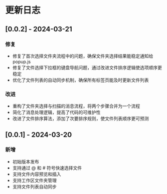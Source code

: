 # 更新日志

## [0.0.2] - 2024-03-21

### 修复
- 修复了首次选择文件夹流程中的问题，确保文件夹选择结果能稳定通知给 popup.js
- 修复了文件选择下拉框的键盘导航问题，通过改进文件排序逻辑使选项顺序更稳定
- 优化了文件列表的自动同步机制，确保所有标签页能及时更新文件列表

### 改进
- 重构了文件夹选择与扫描的消息流程，将两个步骤合并为一个流程
- 简化了消息处理逻辑，提高了代码的可维护性
- 改进了文件排序算法，添加了次要排序规则，使文件列表顺序更可预测

## [0.0.1] - 2024-03-20

### 新增
- 初始版本发布
- 支持通过 @ 和 # 符号快速选择文件
- 支持文件内容预览和插入
- 支持工作区文件夹管理
- 支持文件列表自动同步 